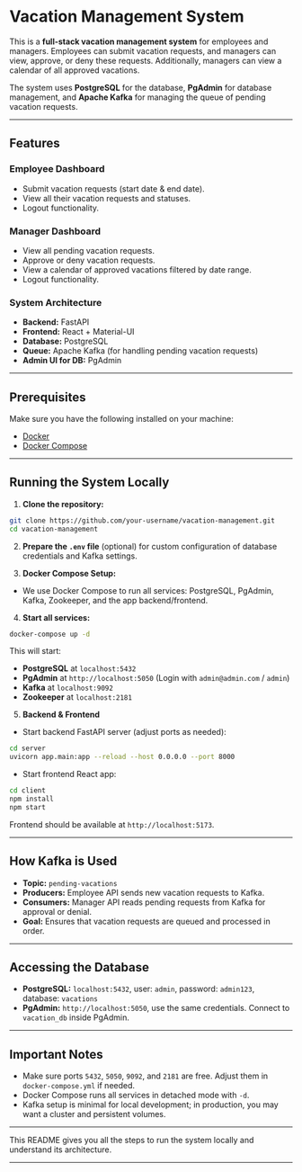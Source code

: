# Vacation Management System

This is a **full-stack vacation management system** for employees and managers. Employees can submit vacation requests, and managers can view, approve, or deny these requests. Additionally, managers can view a calendar of all approved vacations.

The system uses **PostgreSQL** for the database, **PgAdmin** for database management, and **Apache Kafka** for managing the queue of pending vacation requests.

---

## Features

### Employee Dashboard

* Submit vacation requests (start date & end date).
* View all their vacation requests and statuses.
* Logout functionality.

### Manager Dashboard

* View all pending vacation requests.
* Approve or deny vacation requests.
* View a calendar of approved vacations filtered by date range.
* Logout functionality.

### System Architecture

* **Backend:** FastAPI
* **Frontend:** React + Material-UI
* **Database:** PostgreSQL
* **Queue:** Apache Kafka (for handling pending vacation requests)
* **Admin UI for DB:** PgAdmin

---

## Prerequisites

Make sure you have the following installed on your machine:

* [Docker](https://docs.docker.com/get-docker/)
* [Docker Compose](https://docs.docker.com/compose/install/)

---

## Running the System Locally

1. **Clone the repository:**

```bash
git clone https://github.com/your-username/vacation-management.git
cd vacation-management
```

2. **Prepare the `.env` file** (optional) for custom configuration of database credentials and Kafka settings.

3. **Docker Compose Setup:**

* We use Docker Compose to run all services: PostgreSQL, PgAdmin, Kafka, Zookeeper, and the app backend/frontend.
4. **Start all services:**

```bash
docker-compose up -d
```

This will start:

* **PostgreSQL** at `localhost:5432`
* **PgAdmin** at `http://localhost:5050` (Login with `admin@admin.com` / `admin`)
* **Kafka** at `localhost:9092`
* **Zookeeper** at `localhost:2181`

5. **Backend & Frontend**

* Start backend FastAPI server (adjust ports as needed):

```bash
cd server
uvicorn app.main:app --reload --host 0.0.0.0 --port 8000
```

* Start frontend React app:

```bash
cd client
npm install
npm start
```

Frontend should be available at `http://localhost:5173`.

---

## How Kafka is Used

* **Topic:** `pending-vacations`
* **Producers:** Employee API sends new vacation requests to Kafka.
* **Consumers:** Manager API reads pending requests from Kafka for approval or denial.
* **Goal:** Ensures that vacation requests are queued and processed in order.

---

## Accessing the Database

* **PostgreSQL:** `localhost:5432`, user: `admin`, password: `admin123`, database: `vacations`
* **PgAdmin:** `http://localhost:5050`, use the same credentials. Connect to `vacation_db` inside PgAdmin.

---

## Important Notes

* Make sure ports `5432`, `5050`, `9092`, and `2181` are free. Adjust them in `docker-compose.yml` if needed.
* Docker Compose runs all services in detached mode with `-d`.
* Kafka setup is minimal for local development; in production, you may want a cluster and persistent volumes.

---

This README gives you all the steps to run the system locally and understand its architecture.

---

